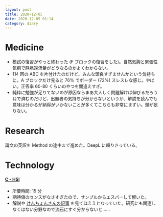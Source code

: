 ```yaml
---
layout: post
title: 2020-12-05
date: 2020-12-05 01:14
category: diary
---
```


# Medicine
- 模試の復習がやっと終わった (F ブロックの復習をした)。自然気胸と緊張性気胸で静脈還流量がどうなるのかよくわからない。
- 114 回の ABC を片付けたのだけど、みんな頭良すぎませんかという気持ちに。A ブロックだけ見ると 76% でボーダー (72%) スレスレな感じ。やばい。正答率 60-80 くらいのやつを間違えすぎ。
- 純粋に勉強が足りてないのが原因ならまあ大人しく問題解けば伸びるだろうねで済むのだけど、出題者の気持ちが分からないというか、解説を読んでも意味は分かるが納得がいかないことが多くてこちらも非常にまずい。頭が足りない。

# Research
論文の英訳を Method の途中まで進めた。DeepL に頼りきっている。

# Technology

#### [C - HSI](https://atcoder.jp/contests/abc078/tasks/arc085_a)
- 所要時間: 15 分
- 期待値のセンスがなさすぎたので、サンプルからエスパーして解いた。
- 解説や [けんちょんさんの記事](https://drken1215.hatenablog.com/entry/2019/03/23/175300) を見てほええとなっていた。研究にも関連しなくはない分野なので流石にすぐ分からないと……